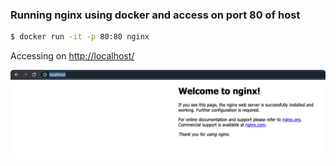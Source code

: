 ### Running nginx using docker and access on port 80 of host

```bash
$ docker run -it -p 80:80 nginx
```

Accessing on [http://localhost/](http://localhost/)

![](../../.images/.nginx/nginx-home.png)